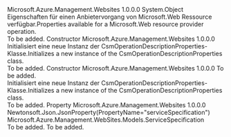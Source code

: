 <Type Name="CsmOperationDescriptionProperties" FullName="Microsoft.Azure.Management.WebSites.Models.CsmOperationDescriptionProperties">
  <TypeSignature Language="C#" Value="public class CsmOperationDescriptionProperties" />
  <TypeSignature Language="ILAsm" Value=".class public auto ansi beforefieldinit CsmOperationDescriptionProperties extends System.Object" />
  <TypeSignature Language="DocId" Value="T:Microsoft.Azure.Management.WebSites.Models.CsmOperationDescriptionProperties" />
  <TypeSignature Language="VB.NET" Value="Public Class CsmOperationDescriptionProperties" />
  <TypeSignature Language="F#" Value="type CsmOperationDescriptionProperties = class" />
  <AssemblyInfo>
    <AssemblyName>Microsoft.Azure.Management.Websites</AssemblyName>
    <AssemblyVersion>1.0.0.0</AssemblyVersion>
  </AssemblyInfo>
  <Base>
    <BaseTypeName>System.Object</BaseTypeName>
  </Base>
  <Interfaces />
  <Docs>
    <summary>
            <span data-ttu-id="bb143-101">Eigenschaften für einen Anbietervorgang von Microsoft.Web Ressource verfügbar.</span><span class="sxs-lookup"><span data-stu-id="bb143-101">Properties available for a Microsoft.Web resource provider operation.</span></span>
            </summary>
    <remarks>To be added.</remarks>
  </Docs>
  <Members>
    <Member MemberName=".ctor">
      <MemberSignature Language="C#" Value="public CsmOperationDescriptionProperties ();" />
      <MemberSignature Language="ILAsm" Value=".method public hidebysig specialname rtspecialname instance void .ctor() cil managed" />
      <MemberSignature Language="DocId" Value="M:Microsoft.Azure.Management.WebSites.Models.CsmOperationDescriptionProperties.#ctor" />
      <MemberSignature Language="VB.NET" Value="Public Sub New ()" />
      <MemberType>Constructor</MemberType>
      <AssemblyInfo>
        <AssemblyName>Microsoft.Azure.Management.Websites</AssemblyName>
        <AssemblyVersion>1.0.0.0</AssemblyVersion>
      </AssemblyInfo>
      <Parameters />
      <Docs>
        <summary>
            <span data-ttu-id="bb143-102">Initialisiert eine neue Instanz der CsmOperationDescriptionProperties-Klasse.</span><span class="sxs-lookup"><span data-stu-id="bb143-102">Initializes a new instance of the CsmOperationDescriptionProperties class.</span></span>
            </summary>
        <remarks>To be added.</remarks>
      </Docs>
    </Member>
    <Member MemberName=".ctor">
      <MemberSignature Language="C#" Value="public CsmOperationDescriptionProperties (Microsoft.Azure.Management.WebSites.Models.ServiceSpecification serviceSpecification = null);" />
      <MemberSignature Language="ILAsm" Value=".method public hidebysig specialname rtspecialname instance void .ctor(class Microsoft.Azure.Management.WebSites.Models.ServiceSpecification serviceSpecification) cil managed" />
      <MemberSignature Language="DocId" Value="M:Microsoft.Azure.Management.WebSites.Models.CsmOperationDescriptionProperties.#ctor(Microsoft.Azure.Management.WebSites.Models.ServiceSpecification)" />
      <MemberSignature Language="F#" Value="new Microsoft.Azure.Management.WebSites.Models.CsmOperationDescriptionProperties : Microsoft.Azure.Management.WebSites.Models.ServiceSpecification -&gt; Microsoft.Azure.Management.WebSites.Models.CsmOperationDescriptionProperties" Usage="new Microsoft.Azure.Management.WebSites.Models.CsmOperationDescriptionProperties serviceSpecification" />
      <MemberType>Constructor</MemberType>
      <AssemblyInfo>
        <AssemblyName>Microsoft.Azure.Management.Websites</AssemblyName>
        <AssemblyVersion>1.0.0.0</AssemblyVersion>
      </AssemblyInfo>
      <Parameters>
        <Parameter Name="serviceSpecification" Type="Microsoft.Azure.Management.WebSites.Models.ServiceSpecification" />
      </Parameters>
      <Docs>
        <param name="serviceSpecification">To be added.</param>
        <summary>
            <span data-ttu-id="bb143-103">Initialisiert eine neue Instanz der CsmOperationDescriptionProperties-Klasse.</span><span class="sxs-lookup"><span data-stu-id="bb143-103">Initializes a new instance of the CsmOperationDescriptionProperties class.</span></span>
            </summary>
        <remarks>To be added.</remarks>
      </Docs>
    </Member>
    <Member MemberName="ServiceSpecification">
      <MemberSignature Language="C#" Value="public Microsoft.Azure.Management.WebSites.Models.ServiceSpecification ServiceSpecification { get; set; }" />
      <MemberSignature Language="ILAsm" Value=".property instance class Microsoft.Azure.Management.WebSites.Models.ServiceSpecification ServiceSpecification" />
      <MemberSignature Language="DocId" Value="P:Microsoft.Azure.Management.WebSites.Models.CsmOperationDescriptionProperties.ServiceSpecification" />
      <MemberSignature Language="VB.NET" Value="Public Property ServiceSpecification As ServiceSpecification" />
      <MemberSignature Language="F#" Value="member this.ServiceSpecification : Microsoft.Azure.Management.WebSites.Models.ServiceSpecification with get, set" Usage="Microsoft.Azure.Management.WebSites.Models.CsmOperationDescriptionProperties.ServiceSpecification" />
      <MemberType>Property</MemberType>
      <AssemblyInfo>
        <AssemblyName>Microsoft.Azure.Management.Websites</AssemblyName>
        <AssemblyVersion>1.0.0.0</AssemblyVersion>
      </AssemblyInfo>
      <Attributes>
        <Attribute>
          <AttributeName>Newtonsoft.Json.JsonProperty(PropertyName="serviceSpecification")</AttributeName>
        </Attribute>
      </Attributes>
      <ReturnValue>
        <ReturnType>Microsoft.Azure.Management.WebSites.Models.ServiceSpecification</ReturnType>
      </ReturnValue>
      <Docs>
        <summary />
        <value>To be added.</value>
        <remarks>To be added.</remarks>
      </Docs>
    </Member>
  </Members>
</Type>